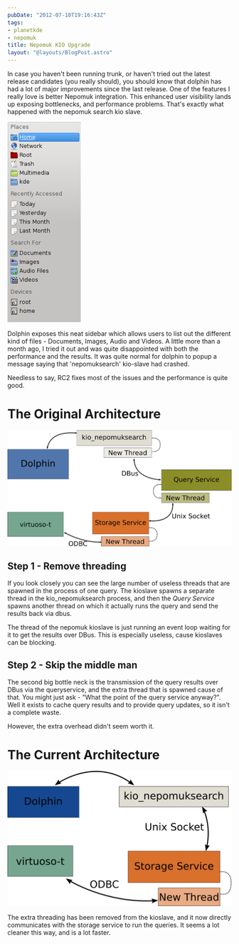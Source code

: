```yaml
---
pubDate: "2012-07-10T19:16:43Z"
tags:
- planetkde
- nepomuk
title: Nepomuk KIO Upgrade
layout: "@layouts/BlogPost.astro"
---
```


In case you haven't been running trunk, or haven't tried out the latest
release candidates (you really should), you should know that dolphin has
had a lot of major improvements since the last release. One of the
features I really love is better Nepomuk integration. This enhanced user
visibility lands up exposing bottlenecks, and performance problems.
That's exactly what happened with the nepomuk search kio slave.

![The Nepomuk Architecture][]

Dolphin exposes this neat sidebar which allows users to list out the
different kind of files - Documents, Images, Audio and Videos. A little
more than a month ago, I tried it out and was quite disappointed with
both the performance and the results. It was quite normal for dolphin to
popup a message saying that 'nepomuksearch' kio-slave had crashed.

Needless to say, RC2 fixes most of the issues and the performance is
quite good.

The Original Architecture
=========================

![The Nepomuk Architecture][1]

Step 1 - Remove threading
-------------------------

If you look closely you can see the large number of useless threads that
are spawned in the process of one query. The kioslave spawns a separate
thread in the kio\_nepomuksearch process, and then the *Query Service*
spawns another thread on which it actually runs the query and send the
results back via dbus.

The thread of the nepomuk kioslave is just running an event loop waiting
for it to get the results over DBus. This is especially useless, cause
kioslaves can be blocking.

Step 2 - Skip the middle man
----------------------------

The second big bottle neck is the transmission of the query results over
DBus via the queryservice, and the extra thread that is spawned cause of
that. You might just ask - "What the point of the query service
anyway?". Well it exists to cache query results and to provide query
updates, so it isn't a complete waste.

However, the extra overhead didn't seem worth it.

The Current Architecture
========================

![The Nepomuk Architecture][2]

The extra threading has been removed from the kioslave, and it now
directly communicates with the storage service to run the queries. It
seems a lot cleaner this way, and is a lot faster.

  [The Nepomuk Architecture]: /blog/images/2012/07/10/dolphin_sidebar.png
  [1]: /blog/images/2012/07/10/Nepomuk_KIO_old_Architecture.png
  [2]: /blog/images/2012/07/10/Nepomuk_KIO_new_Architecture.png
